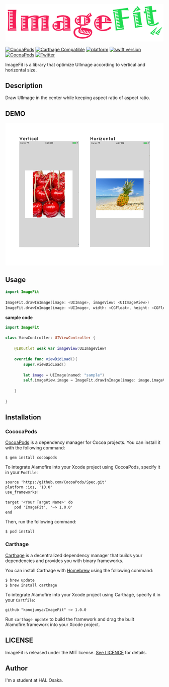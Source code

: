 ![](https://raw.githubusercontent.com/konojunya/ImageFit/master/assets/imageFit-logo.png)

[![CocoaPods](https://img.shields.io/cocoapods/v/ImageFit.svg?style=flat)](https://github.com/konojunya/ImageFit)
[![Carthage Compatible](https://img.shields.io/badge/Carthage-compatible-4BC51D.svg?style=flat)](https://github.com/Carthage/Carthage)
[![platform](https://img.shields.io/badge/platform-ios-lightgray.svg)]()
[![swift version](https://img.shields.io/badge/in-swift%203.0-orange.svg)]()
[![CocoaPods](https://img.shields.io/cocoapods/l/AFNetworking.svg)]()
[![Twitter](https://img.shields.io/badge/twitter-@konojunya-blue.svg)]()

ImageFit is a library that optimize UIImage according to vertical and horizontal size.

## Description

Draw UIImage in the center while keeping aspect ratio of aspect ratio.

## DEMO

![](https://raw.githubusercontent.com/konojunya/ImageFit/master/screenshots/demo.png)

## Usage

```swift
import ImageFit

ImageFit.drawInImage(image: <UIImage>, imageView: <UIImageView>)
ImageFit.drawInImage(image: <UIImage>, width: <CGFloat>, height: <CGFloat>)
```

**sample code**

```swift
import ImageFit

class ViewController: UIViewController {
	
	@IBOutlet weak var imageView:UIImageView!
	
	override func viewDidLoad(){
		super.viewDidLoad()
		
		let image = UIImage(named: "sample")
		self.imageView.image = ImageFit.drawInImage(image: image,imageView: self.imageView)
		
	}
	
}
```

## Installation

### CococaPods

[CocoaPods](http://cocoapods.org/) is a dependency manager for Cocoa projects. You can install it with the following command:

```
$ gem install cocoapods
```

To integrate Alamofire into your Xcode project using CocoaPods, specify it in your `Podfile`:

```
source 'https:/github.com/CocoaPods/Spec.git'
platform :ios, '10.0'
use_frameworks!

target '<Your Target Name>' do
	pod 'ImageFit', '~> 1.0.0'
end
```

Then, run the following command:

```
$ pod install
```

### Carthage

[Carthage](https://github.com/Carthage/Carthage/) is a decentralized dependency manager that builds your dependencies and provides you with binary frameworks.

You can install Carthage with [Homebrew](https://brew.sh) using the following command:

```
$ brew update
$ brew install carthage
```

To integrate Alamofire into your Xcode project using Carthage, specify it in your `Cartfile`:

```
github "konojunya/ImageFit" ~> 1.0.0
```

Run `carthage update` to build the framework and drag the built Alamofire.framework into your Xcode project.

## LICENSE

ImageFit is released under the MIT license. [See LICENCE](https://github.com/konojunya/ImageFit/blob/master/LICENSE) for details.

## Author

I'm a student at HAL Osaka.
